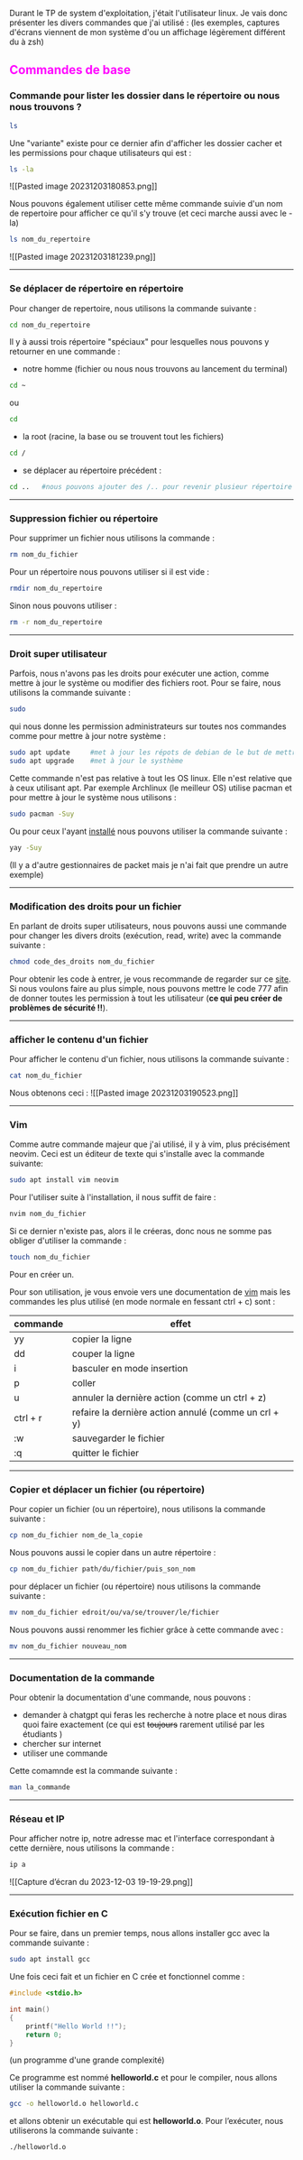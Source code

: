 Durant le TP de system d'exploitation, j'était l'utilisateur linux. Je vais donc présenter les divers commandes que j'ai utilisé : (les exemples, captures d'écrans viennent de mon système d'ou un affichage légèrement différent du à zsh)
## <font color = magenta> Commandes de base </font>

### Commande pour lister les dossier dans le répertoire ou nous nous trouvons ?
```bash
ls 
```

Une "variante" existe pour ce dernier afin d'afficher les dossier cacher et les permissions pour chaque utilisateurs qui est :
```bash
ls -la
```

![[Pasted image 20231203180853.png]]

Nous pouvons également utiliser cette même commande suivie d'un nom de repertoire pour afficher ce qu'il s'y trouve (et ceci marche aussi avec le -la)
```bash
ls nom_du_repertoire
```

![[Pasted image 20231203181239.png]]

---
### Se déplacer de répertoire en répertoire
Pour changer de repertoire, nous utilisons la commande suivante :
```bash
cd nom_du_repertoire
```

Il y à aussi trois répertoire "spéciaux" pour lesquelles nous pouvons y retourner en une commande : 
- notre homme (fichier ou nous nous trouvons au lancement du terminal)
```bash
cd ~
```
ou 
```bash
cd
```
- la root (racine, la base ou se trouvent tout les fichiers)
```bash
cd /
```
- se déplacer au répertoire précédent :
```bash
cd ..   #nous pouvons ajouter des /.. pour revenir plusieur répertoire avant
```

---
### Suppression fichier ou répertoire
Pour supprimer un fichier nous utilisons la commande :
```bash
rm nom_du_fichier
```

Pour un répertoire nous pouvons utiliser si il est vide :
```bash
rmdir nom_du_repertoire
```

Sinon nous pouvons utiliser :
```bash
rm -r nom_du_repertoire
```

---
### Droit super utilisateur 
Parfois, nous n'avons pas les droits pour exécuter une action, comme mettre à jour le système ou modifier des fichiers root. Pour se faire, nous utilisons la commande suivante :
```bash
sudo
```
qui nous donne les permission administrateurs sur toutes nos commandes comme pour mettre à jour notre système :

```bash
sudo apt update     #met à jour les répots de debian de le but de mettre à jour
sudo apt upgrade    #met à jour le systhème
```

Cette commande n'est pas relative à tout les OS linux. Elle n'est relative que à ceux utilisant apt. Par exemple Archlinux (le meilleur OS) utilise pacman et pour mettre à jour le système nous utilisons :
```bash
sudo pacman -Suy
```

Ou pour ceux l'ayant [installé](https://www.linuxadictos.com/fr/yay-como-instalar-este-asistente-de-aur-en-distros-basadas-en-arch-linux.html) nous pouvons utiliser la commande suivante :
```bash
yay -Suy
```

(Il y a d'autre gestionnaires de packet mais je n'ai fait que prendre un autre exemple) 

---
### Modification des droits pour un fichier

En parlant de droits super utilisateurs, nous pouvons aussi une commande pour changer les divers droits (exécution, read, write) avec la commande suivante :
```bash
chmod code_des_droits nom_du_fichier
```

Pour obtenir les code à entrer, je vous recommande de regarder sur ce [site](https://chmod-calculator.com/). Si nous voulons faire au plus simple, nous pouvons mettre le code 777 afin de donner toutes les permission à tout les utilisateur (<b>ce qui peu créer de problèmes de sécurité !!</b>). 

---
### afficher le contenu d'un fichier

Pour afficher le contenu d'un fichier, nous utilisons la commande suivante :
```bash
cat nom_du_fichier
```

Nous obtenons ceci :
![[Pasted image 20231203190523.png]]

---
### Vim
Comme autre commande majeur que j'ai utilisé, il y à vim, plus précisément neovim. Ceci est un éditeur de texte qui s'installe avec la commande suivante:
```bash
sudo apt install vim neovim
```

Pour l'utiliser suite à l'installation, il nous suffit de faire :
```bash
nvim nom_du_fichier
```
Si ce dernier n'existe pas, alors il le créeras, donc nous ne somme pas obliger d'utiliser la commande :
```bash
touch nom_du_fichier
```
Pour en créer un.

Pour son utilisation, je vous envoie vers une documentation de [vim](https://linux-note.com/vim-raccourcis-clavier/) mais les commandes les plus utilisé (en mode normale en fessant ctrl + c) sont :

commande |  effet 
---|---
yy | copier la ligne
dd | couper la ligne
i | basculer en mode insertion
p | coller
u | annuler la dernière action (comme un ctrl + z)
ctrl + r | refaire la dernière action annulé (comme un crl + y)
:w | sauvegarder le fichier
:q | quitter le fichier

---
### Copier et déplacer un fichier (ou répertoire)

Pour copier un fichier (ou un répertoire), nous utilisons la commande suivante :
```bash
cp nom_du_fichier nom_de_la_copie
```

Nous pouvons aussi le copier dans un autre répertoire :
```bash
cp nom_du_fichier path/du/fichier/puis_son_nom
```

pour déplacer un fichier (ou répertoire) nous utilisons la commande suivante :
```bash
mv nom_du_fichier edroit/ou/va/se/trouver/le/fichier
```

Nous pouvons aussi renommer les fichier grâce à cette commande avec :
```bash
mv nom_du_fichier nouveau_nom
```
---
### Documentation de la commande

Pour obtenir la documentation d'une commande, nous pouvons :
- demander à chatgpt qui feras les recherche à notre place et nous diras quoi faire exactement (ce qui est ~~toujours~~ rarement utilisé par les étudiants )
- chercher sur internet 
- utiliser une commande 

Cette comamnde est la commande suivante :
```bash
man la_commande
```

---
### Réseau et IP

Pour afficher notre ip, notre adresse mac et l'interface correspondant à cette dernière, nous utilisons la commande :
```bash
ip a
```
![[Capture d’écran du 2023-12-03 19-19-29.png]]

---
### Exécution fichier en C

Pour se faire, dans un premier temps, nous allons installer gcc avec la commande suivante :
```bash
sudo apt install gcc
```

Une fois ceci fait et un fichier en C crée et fonctionnel comme :
```c
#include <stdio.h>

int main()
{
	printf("Hello World !!");
	return 0;
}
```
(un programme d'une grande complexité)

Ce programme est nommé **helloworld.c** et pour le compiler, nous allons utiliser la commande suivante :
```bash
gcc -o helloworld.o helloworld.c
```

et allons obtenir un exécutable qui est **helloworld.o**. Pour l’exécuter, nous utiliserons la commande suivante :
```bash
./helloworld.o
```


